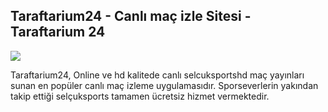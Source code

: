 ## Taraftarium24 - Canlı maç izle Sitesi - Taraftarium 24

<a href="https://www.bjjsgc.com/"><img src="https://media2.giphy.com/media/v1.Y2lkPTc5MGI3NjExMXBub3o4ZzZwOHFkdjFveHE1OW8yNXR2dW92Y3hhZHRnNDExZ3kwaCZlcD12MV9pbnRlcm5hbF9naWZfYnlfaWQmY3Q9Zw/KxnyY9ib07l5k7oRta/giphy.gif"></a>

Taraftarium24, Online ve hd kalitede canlı selcuksportshd maç yayınları sunan en popüler canlı maç izleme uygulamasıdır. Sporseverlerin yakından takip ettiği selçuksports tamamen ücretsiz hizmet vermektedir.
